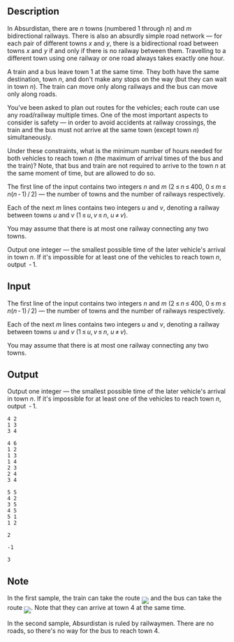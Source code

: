 ## Description

<div><p>In Absurdistan, there are <span class="tex-span"><i>n</i></span> towns (numbered <span class="tex-span">1</span> through <span class="tex-span"><i>n</i></span>) and <span class="tex-span"><i>m</i></span> bidirectional railways. There is also an absurdly simple road network&nbsp;— for each pair of different towns <span class="tex-span"><i>x</i></span> and <span class="tex-span"><i>y</i></span>, there is a bidirectional road between towns <span class="tex-span"><i>x</i></span> and <span class="tex-span"><i>y</i></span> <span class="tex-font-style-bf">if and only if</span> there is no railway between them. Travelling to a different town using one railway or one road always takes exactly one hour.</p><p>A train and a bus leave town <span class="tex-span">1</span> at the same time. They both have the same destination, town <span class="tex-span"><i>n</i></span>, and don't make any stops on the way (but they can wait in town <span class="tex-span"><i>n</i></span>). The train can move only along railways and the bus can move only along roads.</p><p>You've been asked to plan out routes for the vehicles; each route can use any road/railway multiple times. One of the most important aspects to consider is safety&nbsp;— in order to avoid accidents at railway crossings, the train and the bus must not arrive at the same town (except town <span class="tex-span"><i>n</i></span>) simultaneously.</p><p>Under these constraints, what is the minimum number of hours needed for both vehicles to reach town <span class="tex-span"><i>n</i></span> (the maximum of arrival times of the bus and the train)? Note, that bus and train are not required to arrive to the town <span class="tex-span"><i>n</i></span> at the same moment of time, but are allowed to do so.</p></div><div class="input-specification"><p>The first line of the input contains two integers <span class="tex-span"><i>n</i></span> and <span class="tex-span"><i>m</i></span> (<span class="tex-span">2 ≤ <i>n</i> ≤ 400</span>, <span class="tex-span">0 ≤ <i>m</i> ≤ <i>n</i>(<i>n</i> - 1) / 2</span>)&nbsp;— the number of towns and the number of railways respectively.</p><p>Each of the next <span class="tex-span"><i>m</i></span> lines contains two integers <span class="tex-span"><i>u</i></span> and <span class="tex-span"><i>v</i></span>, denoting a railway between towns <span class="tex-span"><i>u</i></span> and <span class="tex-span"><i>v</i></span> (<span class="tex-span">1 ≤ <i>u</i>, <i>v</i> ≤ <i>n</i></span>, <span class="tex-span"><i>u</i> ≠ <i>v</i></span>).</p><p>You may assume that there is at most one railway connecting any two towns.</p></div><div class="output-specification"><p>Output one integer&nbsp;— the smallest possible time of the later vehicle's arrival in town <span class="tex-span"><i>n</i></span>. If it's impossible for at least one of the vehicles to reach town <span class="tex-span"><i>n</i></span>, output <span class="tex-span"> - 1</span>.</p></div>

## Input

<p>The first line of the input contains two integers <span class="tex-span"><i>n</i></span> and <span class="tex-span"><i>m</i></span> (<span class="tex-span">2 ≤ <i>n</i> ≤ 400</span>, <span class="tex-span">0 ≤ <i>m</i> ≤ <i>n</i>(<i>n</i> - 1) / 2</span>)&nbsp;— the number of towns and the number of railways respectively.</p><p>Each of the next <span class="tex-span"><i>m</i></span> lines contains two integers <span class="tex-span"><i>u</i></span> and <span class="tex-span"><i>v</i></span>, denoting a railway between towns <span class="tex-span"><i>u</i></span> and <span class="tex-span"><i>v</i></span> (<span class="tex-span">1 ≤ <i>u</i>, <i>v</i> ≤ <i>n</i></span>, <span class="tex-span"><i>u</i> ≠ <i>v</i></span>).</p><p>You may assume that there is at most one railway connecting any two towns.</p>

## Output

<p>Output one integer&nbsp;— the smallest possible time of the later vehicle's arrival in town <span class="tex-span"><i>n</i></span>. If it's impossible for at least one of the vehicles to reach town <span class="tex-span"><i>n</i></span>, output <span class="tex-span"> - 1</span>.</p>





```input1
4 2
1 3
3 4

```




```input2
4 6
1 2
1 3
1 4
2 3
2 4
3 4

```




```input3
5 5
4 2
3 5
4 5
5 1
1 2

```




```output1
2

```




```output2
-1

```




```output3
3

```



## Note

<p>In the first sample, the train can take the route <img align="middle" class="tex-formula" src="file://8NT0xX8c.png" style="max-width: 100.0%;max-height: 100.0%;"> and the bus can take the route <img align="middle" class="tex-formula" src="file://W7NSEcqe.png" style="max-width: 100.0%;max-height: 100.0%;">. Note that they can arrive at town <span class="tex-span">4</span> at the same time.</p><p>In the second sample, Absurdistan is ruled by railwaymen. There are no roads, so there's no way for the bus to reach town <span class="tex-span">4</span>.</p>
